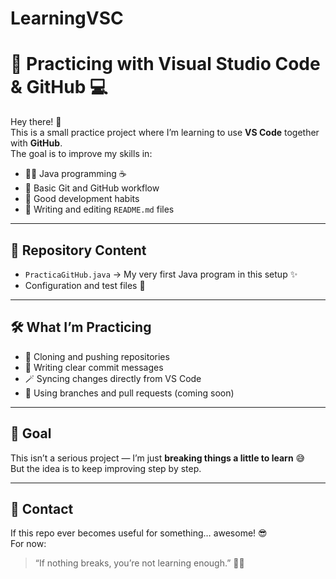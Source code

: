 # LearningVSC
# 🚀 Practicing with Visual Studio Code & GitHub 💻

Hey there! 👋  
This is a small practice project where I’m learning to use **VS Code** together with **GitHub**.  
The goal is to improve my skills in:

- 🧑‍💻 Java programming ☕  
- 🔄 Basic Git and GitHub workflow  
- 🧠 Good development habits  
- 📝 Writing and editing `README.md` files

---

## 📂 Repository Content

- `PracticaGitHub.java` → My very first Java program in this setup ✨  
- Configuration and test files 🧪

---

## 🛠️ What I’m Practicing

- 📌 Cloning and pushing repositories  
- 💬 Writing clear commit messages  
- 🪄 Syncing changes directly from VS Code  
- 🤝 Using branches and pull requests (coming soon)

---

## 🐣 Goal

This isn’t a serious project — I’m just **breaking things a little to learn** 😅  
But the idea is to keep improving step by step.  

---

## 🌟 Contact

If this repo ever becomes useful for something… awesome! 😎  
For now:  
> “If nothing breaks, you’re not learning enough.” 🧨😂

